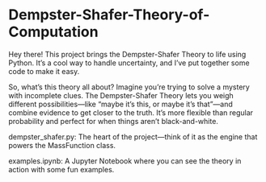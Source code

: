# Dempster-Shafer-Theory-of-Computation

Hey there! This project brings the Dempster-Shafer Theory to life using Python. It’s a cool way to handle uncertainty, and I’ve put together some code to make it easy.

So, what’s this theory all about? Imagine you’re trying to solve a mystery with incomplete clues. The Dempster-Shafer Theory lets you weigh different possibilities—like “maybe it’s this, or maybe it’s that”—and combine evidence to get closer to the truth. It’s more flexible than regular probability and perfect for when things aren’t black-and-white.

dempster_shafer.py: The heart of the project—think of it as the engine that powers the MassFunction class.

examples.ipynb: A Jupyter Notebook where you can see the theory in action with some fun examples.
